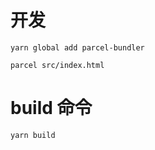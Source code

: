 # 开发

```
yarn global add parcel-bundler

parcel src/index.html
```

# build 命令

```
yarn build
```
